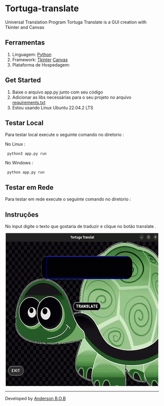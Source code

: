 # Tortuga-translate

Universal Translation Program
Tortuga Translate is a GUI creation with Tkinter and Canvas


## Ferramentas

1. Linguagem: [Python](https://www.python.org/) 
2. Framework: [Tkinter](https://docs.python.org/3/library/tkinter.html) [Canvas](https://pythonbasics.org/tkinter-canvas/)
3. Plataforma de Hospedagem: 

## Get Started

1. Baixe o arquivo app.py junto com seu código
2. Adicionar as libs necessárias para o seu projeto no arquivo [requirements.txt](./requirements.txt)
3. Estou usando Linux Ubuntu 22.04.2 LTS

## Testar Local

Para testar local execute o seguinte comando
no diretorio :



No Linux :

~~~
 python3 app.py run
~~~

No Windows :

~~~
 python app.py run
~~~

## Testar em Rede
Para testar em rede execute o seguinte comando
no diretorio :

## Instruções

No input digite o texto que gostaria de traduzir e clique no botão translate .


<p align="center">
    <img width="500" heigth="500" src="./img/tortuga.gif">


---
Developed by [Anderson B.O.B](https://github.com/eusouanderson)
